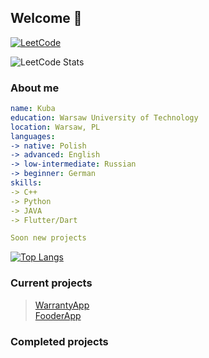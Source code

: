 ## Welcome 👋

[![LeetCode](https://img.shields.io/badge/LeetCode-000000?style=for-the-badge&logo=LeetCode&logoColor=#d16c06)](https://leetcode.com/mrkuba/)

![LeetCode Stats](https://leetcard.jacoblin.cool/mrkuba?theme=light&font=MuseoModerno)
### About me
```yml
name: Kuba
education: Warsaw University of Technology
location: Warsaw, PL
languages:
-> native: Polish
-> advanced: English
-> low-intermediate: Russian
-> beginner: German
skills:
-> C++
-> Python
-> JAVA
-> Flutter/Dart

Soon new projects
```

[![Top Langs](https://github-readme-stats.vercel.app/api/top-langs/?username=mrkuba1&hide_progress=false&layout=compact)](https://github.com/anuraghazra/github-readme-stats)


### Current projects
> [WarrantyApp](https://github.com/mrkuba1/warrantyapp-flutter)\
> [FooderApp](https://github.com/mrkuba1/fooder-flutter)

### Completed projects



<!--
**mrkuba1/mrkuba1** is a ✨ _special_ ✨ repository because its `README.md` (this file) appears on your GitHub profile.

Here are some ideas to get you started:

- 🔭 I’m currently working on ...
- 🌱 I’m currently learning ...
- 👯 I’m looking to collaborate on ...
- 🤔 I’m looking for help with ...
- 💬 Ask me about ...
- 📫 How to reach me: ...
- 😄 Pronouns: ...
- ⚡ Fun fact: ...
-->
